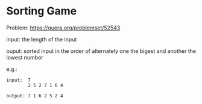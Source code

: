 # Sorting Game
Problem: https://quera.org/problemset/52543

input: the length of the input
 

ouput: sorted input in the order of alternately one the bigest and another the lowest number


e.g.: 

    input:  7
            2 5 2 7 1 6 4

    output: 7 1 6 2 5 2 4
